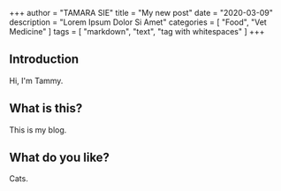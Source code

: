 +++
author = "TAMARA SIE"
title = "My new post"
date = "2020-03-09"
description = "Lorem Ipsum Dolor Si Amet"
categories = [
    "Food",
    "Vet Medicine"
]
tags = [
    "markdown",
    "text",
    "tag with whitespaces"
]
+++

## Introduction
Hi, I'm Tammy.

## What is this?
This is my blog.

## What do you like?
Cats.